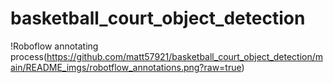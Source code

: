 # basketball_court_object_detection

!Roboflow annotating process(https://github.com/matt57921/basketball_court_object_detection/main/README_imgs/robotflow_annotations.png?raw=true)
